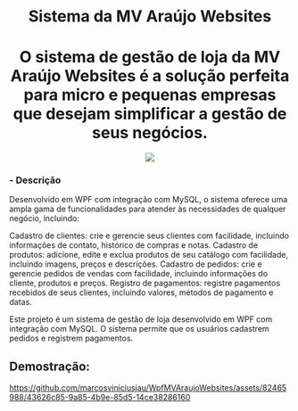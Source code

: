 <div align="center">

# Sistema da MV Araújo Websites
# O sistema de gestão de loja da MV Araújo Websites é a solução perfeita para micro e pequenas empresas que desejam simplificar a gestão de seus negócios.
  <Img src="https://github.com/marcosviniciusjau/WpfAppSti3/assets/82465988/a22b66e5-343c-475c-9d5d-adbcb65c80ee"/>
</div>

### - Descrição

Desenvolvido em WPF com integração com MySQL, o sistema oferece uma ampla gama de funcionalidades para atender às necessidades de qualquer negócio, incluindo:

Cadastro de clientes: crie e gerencie seus clientes com facilidade, incluindo informações de contato, histórico de compras e notas.
Cadastro de produtos: adicione, edite e exclua produtos de seu catálogo com facilidade, incluindo imagens, preços e descrições.
Cadastro de pedidos: crie e gerencie pedidos de vendas com facilidade, incluindo informações do cliente, produtos e preços.
Registro de pagamentos: registre pagamentos recebidos de seus clientes, incluindo valores, métodos de pagamento e datas.

Este projeto é um sistema de gestão de loja desenvolvido em WPF com integração com MySQL. O sistema permite que os usuários cadastrem pedidos e  registrem pagamentos.

## Demostração:

https://github.com/marcosviniciusjau/WpfMVAraujoWebsites/assets/82465988/43626c85-9a85-4b9e-85d5-14ce38286160


